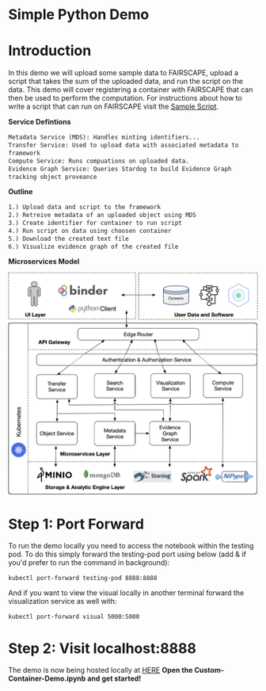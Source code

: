 # Simple Python Demo

# Introduction

In this demo we will upload some sample data to FAIRSCAPE, upload a script that takes the sum of the uploaded data, and run the script on the data. This demo will cover registering a container with FAIRSCAPE that can then be used to perform the computation. For instructions about how to write a script that can run on FAIRSCAPE visit the [Sample Script](https://github.com/fairscape/computation/blob/master/Sample%20Job/sample-script.py).

**Service Defintions**

    Metadata Service (MDS): Handles minting identifiers...
    Transfer Service: Used to upload data with associated metadata to framework
    Compute Service: Runs compuations on uploaded data.
    Evidence Graph Service: Queries Stardog to build Evidence Graph tracking object proveance

**Outline**

    1.) Upload data and script to the framework
    2.) Retreive metadata of an uploaded object using MDS
    3.) Create identifier for container to run script
    4.) Run script on data using choosen container
    5.) Download the created text file
    6.) Visualize evidence graph of the created file

**Microservices Model**


![png](fairscape.png)




# Step 1: Port Forward

To run the demo locally you need to access the notebook within the testing pod. To do this simply forward the testing-pod port using below (add & if you'd prefer to run the command in background):

```shell
kubectl port-forward testing-pod 8888:8888
```
And if you want to view the visual locally in another terminal forward the visualization service as well with:

```shell
kubectl port-forward visual 5000:5000
```

# Step 2: Visit localhost:8888
The demo is now being hosted locally at [HERE](http://localhost:8888)
**Open the Custom-Container-Demo.ipynb and get started!**
